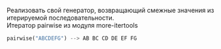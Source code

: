 Реализовать свой генератор, возвращающий смежные значения из итерируемой последовательности.  
Итератор pairwise из модуля more-itertools

```python
pairwise("ABCDEFG") --> AB BC CD DE EF FG
```